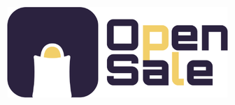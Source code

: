 <img src="https://raw.githubusercontent.com/open-sale/.github/1d65012b3ed8405ebaa7a4eb08ec4ca5ac68af09/profile/open-sale.svg" title="Open Sale" />
